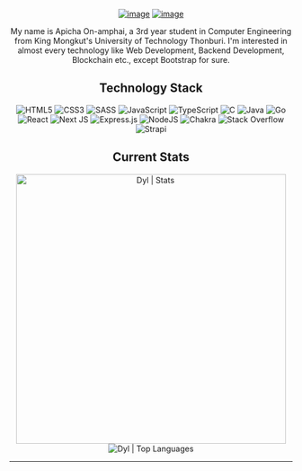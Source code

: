 
<div align="center">

[![image](https://img.shields.io/badge/Facebook-1877F2?style=for-the-badge&logo=facebook&logoColor=white)](https://www.facebook.com/apicha.onamphai/) [![image](https://img.shields.io/badge/Instagram-E4405F?style=for-the-badge&logo=instagram&logoColor=white)](https://www.instagram.com/dyldarab/)

</div>

<p align=center>
My name is Apicha On-amphai, a 3rd year student in Computer Engineering from King Mongkut's University of Technology Thonburi. I'm interested in almost every technology like Web Development, Backend Development, Blockchain etc., except Bootstrap for sure. 
</p>

<h2 align="center">Technology Stack</h2>

<div align="center">
  
![HTML5](https://img.shields.io/badge/html5-%23E34F26.svg?style=for-the-badge&logo=html5&logoColor=white) ![CSS3](https://img.shields.io/badge/css3-%231572B6.svg?style=for-the-badge&logo=css3&logoColor=white) ![SASS](https://img.shields.io/badge/SASS-hotpink.svg?style=for-the-badge&logo=SASS&logoColor=white) ![JavaScript](https://img.shields.io/badge/javascript-%23323330.svg?style=for-the-badge&logo=javascript&logoColor=%23F7DF1E) ![TypeScript](https://img.shields.io/badge/typescript-%23007ACC.svg?style=for-the-badge&logo=typescript&logoColor=white) ![C](https://img.shields.io/badge/c-%2300599C.svg?style=for-the-badge&logo=c&logoColor=white) ![Java](https://img.shields.io/badge/java-%23ED8B00.svg?style=for-the-badge&logo=java&logoColor=white) ![Go](https://img.shields.io/badge/go-%2300ADD8.svg?style=for-the-badge&logo=go&logoColor=white) ![React](https://img.shields.io/badge/react-%2320232a.svg?style=for-the-badge&logo=react&logoColor=%2361DAFB) ![Next JS](https://img.shields.io/badge/Next-black?style=for-the-badge&logo=next.js&logoColor=white) ![Express.js](https://img.shields.io/badge/express.js-%23404d59.svg?style=for-the-badge&logo=express&logoColor=%2361DAFB) ![NodeJS](https://img.shields.io/badge/node.js-6DA55F?style=for-the-badge&logo=node.js&logoColor=white) ![Chakra](https://img.shields.io/badge/chakra-%234ED1C5.svg?style=for-the-badge&logo=chakraui&logoColor=white) ![Stack Overflow](https://img.shields.io/badge/-Stackoverflow-FE7A16?style=for-the-badge&logo=stack-overflow&logoColor=white) ![Strapi](https://img.shields.io/badge/strapi-%232E7EEA.svg?style=for-the-badge&logo=strapi&logoColor=white) 

</div>

<h2 align="center">Current Stats</h2>

<!--
![Anurag's GitHub stats](https://github-readme-stats.vercel.app/api?username=DylDarab&show_icons=true&theme=radical)
[![Top Langs](https://github-readme-stats.vercel.app/api/top-langs/?username=DylDarab&layout=compact&theme=radical)](https://github.com/anuraghazra/github-readme-stats)
-->
<p align=center>

<img width="480px" src="https://github-readme-stats.vercel.app/api?username=DylDarab&hide_border=true&show_icons=true&include_all_commits=true&count_private=true&line_height=21&theme=radical" alt="Dyl | Stats" />

<img src="https://github-readme-stats.vercel.app/api/top-langs/?username=DylDarab&hide_border=true&layout=compact&theme=radical" alt="Dyl | Top Languages" />

</p>

---
